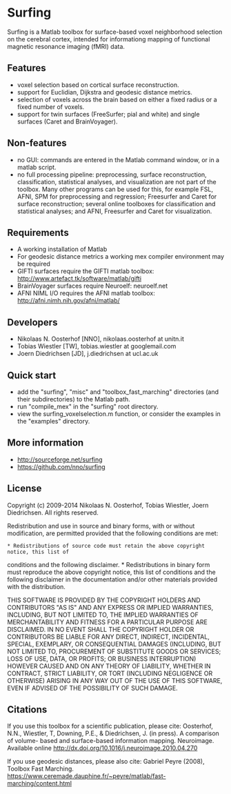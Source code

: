 Surfing
=======
Surfing is a Matlab toolbox for surface-based voxel neighborhood selection on the cerebral cortex, intended for informationg mapping of functional magnetic resonance imaging (fMRI) data. 

Features
--------
- voxel selection based on cortical surface reconstruction.
- support for Euclidian, Dijkstra and geodesic distance metrics.
- selection of voxels across the brain based on either a fixed radius or a fixed number of voxels.
- support for twin surfaces (FreeSurfer; pial and white) and single surfaces (Caret and BrainVoyager).

Non-features
------------
- no GUI: commands are entered in the Matlab command window, or in a matlab script.
- no full processing pipeline: preprocessing, surface reconstruction, classification, statistical analyses, and visualization are not part of the toolbox. Many other programs can be used for this, for example FSL, AFNI, SPM for preprocessing and regression; Freesurfer and Caret for surface reconstruction; several online toolboxes for classification and statistical analyses; and AFNI, Freesurfer and Caret for visualization. 

Requirements
------------
- A working installation of Matlab
- For geodesic distance metrics a working mex compiler environment may be required
- GIFTI surfaces require the GIFTI matlab toolbox: http://www.artefact.tk/software/matlab/gifti
- BrainVoyager surfaces require Neuroelf: neuroelf.net
- AFNI NIML I/O requires the AFNI matlab toolbox: http://afni.nimh.nih.gov/afni/matlab/

Developers
----------
- Nikolaas N. Oosterhof [NNO], nikolaas.oosterhof at unitn.it
- Tobias Wiestler [TW], tobias.wiestler at googlemail.com
- Joern Diedrichsen [JD], j.diedrichsen at ucl.ac.uk

Quick start
-----------
- add the "surfing", "misc" and "toolbox_fast_marching" directories (and their subdirectories) to the Matlab path.
- run "compile_mex" in the "surfing" root directory.
- view the surfing_voxelselection.m function, or consider the examples in the "examples" directory.

More information
----------------
- http://sourceforge.net/surfing
- https://github.com/nno/surfing

License
-------
Copyright (c) 2009-2014 Nikolaas N. Oosterhof, Tobias Wiestler, Joern Diedrichsen.
All rights reserved.

Redistribution and use in source and binary forms, with or without modification, are permitted 
provided that the following conditions are met:

    * Redistributions of source code must retain the above copyright notice, this list of 
conditions and the following disclaimer.
    * Redistributions in binary form must reproduce the above copyright notice, this list of 
conditions and the following disclaimer in the documentation and/or other materials provided with 
the distribution.

THIS SOFTWARE IS PROVIDED BY THE COPYRIGHT HOLDERS AND CONTRIBUTORS "AS IS" AND ANY EXPRESS OR 
IMPLIED WARRANTIES, INCLUDING, BUT NOT LIMITED TO, THE IMPLIED WARRANTIES OF MERCHANTABILITY AND 
FITNESS FOR A PARTICULAR PURPOSE ARE DISCLAIMED. IN NO EVENT SHALL THE COPYRIGHT HOLDER OR 
CONTRIBUTORS BE LIABLE FOR ANY DIRECT, INDIRECT, INCIDENTAL, SPECIAL, EXEMPLARY, OR CONSEQUENTIAL 
DAMAGES (INCLUDING, BUT NOT LIMITED TO, PROCUREMENT OF SUBSTITUTE GOODS OR SERVICES; LOSS OF USE, 
DATA, OR PROFITS; OR BUSINESS INTERRUPTION) HOWEVER CAUSED AND ON ANY THEORY OF LIABILITY, 
WHETHER IN CONTRACT, STRICT LIABILITY, OR TORT (INCLUDING NEGLIGENCE OR OTHERWISE) ARISING IN ANY 
WAY OUT OF THE USE OF THIS SOFTWARE, EVEN IF ADVISED OF THE POSSIBILITY OF SUCH DAMAGE.

Citations
---------
If you use this toolbox for a scientific publication, please cite:
Oosterhof, N.N., Wiestler, T, Downing, P.E., & Diedrichsen, J. (in press). A comparison of volume-
based and surface-based information mapping. Neuroimage. Available online 
http://dx.doi.org/10.1016/j.neuroimage.2010.04.270

If you use geodesic distances, please also cite:
Gabriel Peyre (2008), Toolbox Fast Marching. https://www.ceremade.dauphine.fr/~peyre/matlab/fast-marching/content.html

